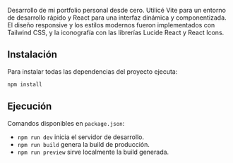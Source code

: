 Desarrollo de mi portfolio personal desde cero. Utilicé Vite para un entorno de desarrollo rápido y React para una interfaz dinámica y componentizada. El diseño responsive y los estilos modernos fueron implementados con Tailwind CSS, y la iconografía con las librerías Lucide React y React Icons.

## Instalación

Para instalar todas las dependencias del proyecto ejecuta:

```bash
npm install
```

## Ejecución

Comandos disponibles en `package.json`:

- `npm run dev` inicia el servidor de desarrollo.
- `npm run build` genera la build de producción.
- `npm run preview` sirve localmente la build generada.
